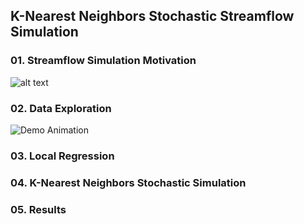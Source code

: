 ## K-Nearest Neighbors Stochastic Streamflow Simulation

### 01. Streamflow Simulation Motivation 

![alt text](http://url/to/img.png)

### 02. Data Exploration

![Demo Animation](../plots/plotWY.png?raw=true)

### 03. Local Regression

### 04. K-Nearest Neighbors Stochastic Simulation

### 05. Results

